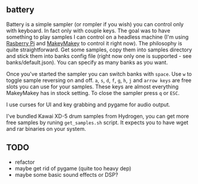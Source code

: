 ## battery

Battery is a simple sampler (or rompler if you wish) you can control only with keyboard. In fact only with couple keys. The goal was to have something to play samples I can control on a headless machine (I'm using [Rasberry Pi](http://www.raspberrypi.org/) and [MakeyMakey](http://www.makeymakey.com/) to control it right now). The philosophy is quite straightforward. Get some samples, copy them into samples directory and stick them into banks config file (right now only one is supported - see banks/default.json). You can specify as many banks as you want.

Once you've started the sampler you can switch banks with `space`. Use `w` to toggle sample reversing on and off. `a`, `s`, `d`, `f`, `g`, `h`, `j` and `arrow keys` are free slots you can use for your samples. These keys are almost everything MakeyMakey has in stock setting. To close the sampler press `q` or `ESC`.

I use curses for UI and key grabbing and pygame for audio output.

I've bundled Kawai XD-5 drum samples from Hydrogen, you can get more free samples by runing `get_samples.sh` script. It expects you to have wget and rar binaries on your system.


## TODO

- refactor
- maybe get rid of pygame (quite too heavy dep)
- maybe some basic sound effects or DSP?